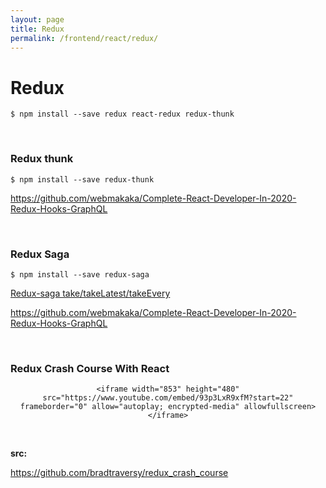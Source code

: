 ```yaml
---
layout: page
title: Redux
permalink: /frontend/react/redux/
---
```


# Redux

    $ npm install --save redux react-redux redux-thunk 


<br/>

###  Redux thunk

    $ npm install --save redux-thunk 


https://github.com/webmakaka/Complete-React-Developer-In-2020-Redux-Hooks-GraphQL


<br/>

### Redux Saga

    $ npm install --save redux-saga 

[Redux-saga take/takeLatest/takeEvery](https://github.com/ZhangMYihua/redux-saga-take-takelatest-takeevery)

https://github.com/webmakaka/Complete-React-Developer-In-2020-Redux-Hooks-GraphQL


<br/>

### Redux Crash Course With React

<div align="center">
    
    <iframe width="853" height="480" src="https://www.youtube.com/embed/93p3LxR9xfM?start=22" frameborder="0" allow="autoplay; encrypted-media" allowfullscreen></iframe>

</div>

<br/>

**src:**<br/>

https://github.com/bradtraversy/redux_crash_course
